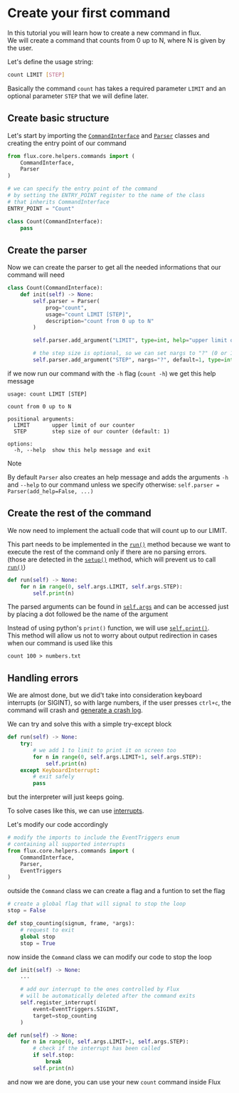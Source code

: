 # Create your first command

In this tutorial you will learn how to create a new command in flux.  
We will create a command that counts from 0 up to N, where N is given by the user.

Let's define the usage string:
```sh
count LIMIT [STEP]
```
Basically the command `count` has takes a required parameter `LIMIT` and an optional parameter `STEP` that we will define later.

## Create basic structure

Let's start by importing the [`CommandInterface`](./flux_api.md#the-classes-command-and-commandinterface) and [`Parser`](./flux_api.md#parser) classes
and creating the entry point of our command
```py
from flux.core.helpers.commands import (
    CommandInterface,
    Parser
)

# we can specify the entry point of the command
# by setting the ENTRY_POINT register to the name of the class
# that inherits CommandInterface
ENTRY_POINT = "Count"

class Count(CommandInterface):
    pass
```

## Create the parser
Now we can create the parser to get all the needed informations that our
command will need
```py
class Count(CommandInterface):
    def init(self) -> None:
        self.parser = Parser(
            prog="count",
            usage="count LIMIT [STEP]",
            description="count from 0 up to N"
        )

        self.parser.add_argument("LIMIT", type=int, help="upper limit of our counter")

        # the step size is optional, so we can set nargs to "?" (0 or 1 values)
        self.parser.add_argument("STEP", nargs="?", default=1, type=int, help="step size of our counter (default: 1)")

```

if we now run our command with the `-h` flag (`count -h`) we get this help message
```
usage: count LIMIT [STEP]

count from 0 up to N

positional arguments:
  LIMIT       upper limit of our counter
  STEP        step size of our counter (default: 1)

options:
  -h, --help  show this help message and exit
```


> [!NOTE]
> By default `Parser` also creates an help message and adds the arguments `-h`
> and `--help` to our command unless we specify otherwise: `self.parser = Parser(add_help=False, ...)`

## Create the rest of the command
We now need to implement the actuall code that will count up to our LIMIT.

This part needs to be implemented in the [`run()`](./flux_api.md#run) method because we want to execute the rest of the command only if there are no parsing errors.   
(those are detected in the [`setup()`](flux_api.md#setup) method, which will prevent us to call [`run()`](./flux_api.md#run))

```py
def run(self) -> None:
    for n in range(0, self.args.LIMIT, self.args.STEP):
        self.print(n)
```
The parsed arguments can be found in [`self.args`](./flux_api.md#general-attributes) and can be accessed just by placing a dot followed be the name of the argument

Instead of using python's `print()` function, we will use [`self.print()`](flux_api.md#print).  
This method will allow us not to worry about output redirection in cases when
our command is used like this
```
count 100 > numbers.txt
```

## Handling errors
We are almost done, but we did't take into consideration keyboard interrupts (or SIGINT), so with large numbers, if the user presses `ctrl+c`, the command 
will crash and [generate a crash log](./flux_api.md#fail_safe).

We can try and solve this with a simple try-except block
```py
def run(self) -> None:
    try:
        # we add 1 to limit to print it on screen too
        for n in range(0, self.args.LIMIT+1, self.args.STEP):
            self.print(n)
    except KeyboardInterrupt:
        # exit safely
        pass

```
but the interpreter will just keeps going.

To solve cases like this, we can use [interrupts](flux_api.md#register_interrupt).

Let's modify our code accordingly

```py
# modify the imports to include the EventTriggers enum
# containing all supported interrupts
from flux.core.helpers.commands import (
    CommandInterface,
    Parser,
    EventTriggers
)
```
outside the `Command` class we can create a flag and a funtion to set the flag
```py
# create a global flag that will signal to stop the loop 
stop = False

def stop_counting(signum, frame, *args):
    # request to exit
    global stop
    stop = True
```

now inside the `Command` class we can modify our code to stop the
loop
```py
def init(self) -> None:
    ...

    # add our interrupt to the ones controlled by Flux
    # will be automatically deleted after the command exits  
    self.register_interrupt(
        event=EventTriggers.SIGINT,
        target=stop_counting
    )

def run(self) -> None:
    for n in range(0, self.args.LIMIT+1, self.args.STEP):
        # check if the interrupt has been called
        if self.stop:
            break
        self.print(n)
```
and now we are done, you can use your new `count` command inside Flux
